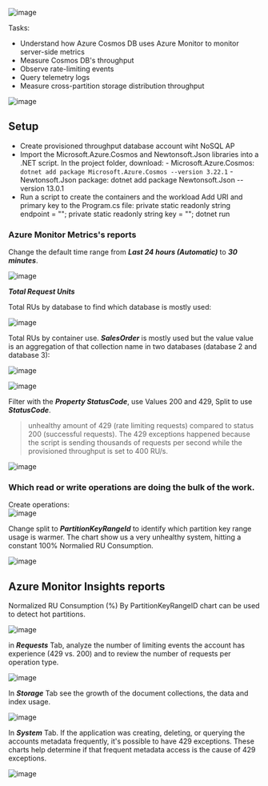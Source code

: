 ![image](https://github.com/ZCHAnalytics/Microsoft-Challenge-data-skills/assets/146954022/92ea72e9-802f-479b-94be-5e524146d3ad)

Tasks: 
- Understand how Azure Cosmos DB uses Azure Monitor to monitor server-side metrics
- Measure Cosmos DB's throughput
- Observe rate-limiting events
- Query telemetry logs
- Measure cross-partition storage distribution throughput

![image](https://github.com/ZCHAnalytics/Microsoft-Challenge-data-skills/assets/146954022/0aa687e7-2350-4bff-8a36-b06c2435c953)


## Setup
- Create provisioned throughput database account wiht NoSQL AP
- Import the Microsoft.Azure.Cosmos and Newtonsoft.Json libraries into a .NET script. In the project folder, download:
        - Microsoft.Azure.Cosmos: `dotnet add package Microsoft.Azure.Cosmos --version 3.22.1`
        - Newtonsoft.Json package: dotnet add package Newtonsoft.Json --version 13.0.1
- Run a script to create the containers and the workload
         Add URI and primary key to the Program.cs file:
         private static readonly string endpoint = "<cosmos-endpoint>";
         private static readonly string key = "<cosmos-key>";
         dotnet run

### Azure Monitor Metrics's reports
Change the default time range from ***Last 24 hours (Automatic)*** to ***30 minutes***. 

![image](https://github.com/ZCHAnalytics/Microsoft-Challenge-data-skills/assets/146954022/25bf3cff-9d88-4d3e-9aba-9007607b774e)

***Total Request Units*** 

Total RUs by database to find which database is mostly used: 

![image](https://github.com/ZCHAnalytics/Microsoft-Challenge-data-skills/assets/146954022/79796103-0d43-47db-b9d1-4098500b78f4)

Total RUs by container use. ***SalesOrder*** is mostly used but the value value is an aggregation of that collection name in two databases (database 2 and database 3): 

![image](https://github.com/ZCHAnalytics/Microsoft-Challenge-data-skills/assets/146954022/0636d22d-0512-42a0-abfc-973406e3b5d6)

![image](https://github.com/ZCHAnalytics/Microsoft-Challenge-data-skills/assets/146954022/3633df74-115f-49f6-abb0-ccea5501c4a9)

Filter with the ***Property StatusCode***, use Values 200 and 429, Split to use ***StatusCode***. 
> unhealthy  amount of 429 (rate limiting requests) compared to status 200 (successful requests). The 429 exceptions happened because the script is sending thousands of requests per second while the provisioned throughput is set to 400 RU/s.

![image](https://github.com/ZCHAnalytics/Microsoft-Challenge-data-skills/assets/146954022/706c19b0-3867-4441-b140-375a3ba6c25a)


### Which read or write operations are doing the bulk of the work. 
Create operations:  
![image](https://github.com/ZCHAnalytics/Microsoft-Challenge-data-skills/assets/146954022/f639e249-39d0-4bd9-8141-65cb092f1532)

Change split to ***PartitionKeyRangeId*** to identify which partition key range usage is warmer. The chart show us a very unhealthy system, hitting a constant 100% Normalied RU Consumption.

![image](https://github.com/ZCHAnalytics/Microsoft-Challenge-data-skills/assets/146954022/02a8cbf3-f780-4cbb-928b-e28e1c86824c)


## Azure Monitor Insights reports

Normalized RU Consumption (%) By PartitionKeyRangeID chart can be used to detect hot partitions.

![image](https://github.com/ZCHAnalytics/Microsoft-Challenge-data-skills/assets/146954022/ae65c875-5a29-4460-8cb3-a9a04ee631bf)

in ***Requests*** Tab, analyze the number of limiting events the account has experience (429 vs. 200) and to review the number of requests per operation type.

![image](https://github.com/ZCHAnalytics/Microsoft-Challenge-data-skills/assets/146954022/55bf1965-e8ac-4e07-a21b-24994c44b858)

In ***Storage*** Tab see the growth of the document collections, the data and index usage.

![image](https://github.com/ZCHAnalytics/Microsoft-Challenge-data-skills/assets/146954022/0a54aa4e-c124-40a8-a04c-99c575b99fa0)


In ***System*** Tab. If the application was creating, deleting, or querying the accounts metadata frequently, it's possible to have 429 exceptions. These charts help determine if that frequent metadata access is the cause of 429 exceptions. 

![image](https://github.com/ZCHAnalytics/Microsoft-Challenge-data-skills/assets/146954022/f1de2a3c-a96b-424c-8979-477610165bf6)

 
